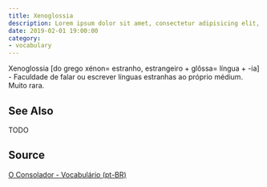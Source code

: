 ```yaml
---
title: Xenoglossia
description: Lorem ipsum dolor sit amet, consectetur adipisicing elit, sed do eiusmod tempor incididunt ut labore et dolore magna aliqua.  TODO
date: 2019-02-01 19:00:00
category:
- vocabulary
---
```


Xenoglossia [do grego xénon= estranho, estrangeiro + glôssa= língua + -ia] - Faculdade de falar ou escrever línguas estranhas ao próprio médium. Muito rara. 

## See Also
TODO

## Source
[O Consolador - Vocabulário (pt-BR)](http://www.oconsolador.com.br/linkfixo/vocabulario/principal.html)
